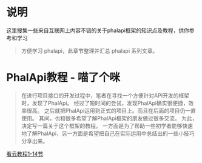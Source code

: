 # 说明
这里搜集一些来自互联网上内容不错的关于phalapi框架的知识点及教程，供你参考和学习

> 方便学习 phalapi，此章节整理并汇总 phalapi 系列文章。

# PhalApi教程 - 喵了个咪

> 在进行项目接口的开发过程中，笔者在寻找一个方便针对API开发的框架时，发现了PhalApi。
> 经过了短时间的尝试，发现PhalApi确实很便捷，效率很高。
之后就把PhalApi运用到正式的项目上。而且在后面的项目仍一直使用。
其间，也和很多希望了解PhalApi框架的朋友做过很多交流。
为此，决定写一篇关于这个框架的教程。
一方面是为了帮助一些初学者能够快速地了解PhalApi，另一方面是希望把自己在实际运用中总结出的一些小技巧分享出来。

[看云教程1-14节](https://www.kancloud.cn/dogstar/phalapi-tutorial/144679)